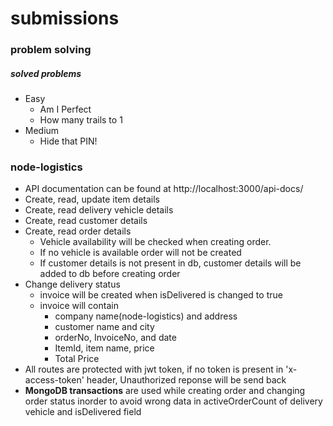 # submissions

### problem solving
##### solved problems
- Easy
  - Am I Perfect
  - How many trails to 1
- Medium
  - Hide that PIN!

### node-logistics
- API documentation can be found at http://localhost:3000/api-docs/
- Create, read, update item details
- Create, read delivery vehicle details
- Create, read customer details
- Create, read order details
  - Vehicle availability will be checked when creating order.
  - If no vehicle is available order will not be created
  - If customer details is not present in db, customer details will be added to db before creating order
- Change delivery status
  - invoice will be created when isDelivered is changed to true
  - invoice will contain
    - company name(node-logistics) and address
    - customer name and city
    - orderNo, InvoiceNo, and date
    - ItemId, item name, price
    - Total Price
- All routes are protected with jwt token, if no token is present in  'x-access-token' header, Unauthorized reponse will be send back
- **MongoDB transactions** are used while creating order and changing order status inorder to avoid wrong data in activeOrderCount of delivery vehicle and isDelivered field
